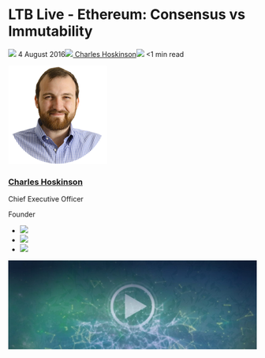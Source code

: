 # LTB Live - Ethereum: Consensus vs Immutability
![](img/2016-08-04-ltb-live-ethereum-consensus-vs-immutability.002.png) 4 August 2016![](img/2016-08-04-ltb-live-ethereum-consensus-vs-immutability.002.png)[ Charles Hoskinson](/en/blog/authors/charles-hoskinson/page-1/)![](img/2016-08-04-ltb-live-ethereum-consensus-vs-immutability.003.png) <1 min read

![Charles Hoskinson](img/2016-08-04-ltb-live-ethereum-consensus-vs-immutability.004.png)[](/en/blog/authors/charles-hoskinson/page-1/)
### [**Charles Hoskinson**](/en/blog/authors/charles-hoskinson/page-1/)
Chief Executive Officer

Founder

- ![](img/2016-08-04-ltb-live-ethereum-consensus-vs-immutability.005.png)[](mailto:charles.hoskinson@iohk.io "Email")
- ![](img/2016-08-04-ltb-live-ethereum-consensus-vs-immutability.006.png)[](tmp///www.youtube.com/watch?v=Ja9D0kpksxw "YouTube")
- ![](img/2016-08-04-ltb-live-ethereum-consensus-vs-immutability.007.png)[](tmp///twitter.com/IOHK_Charles "Twitter")

![LTB Live - Ethereum: Consensus vs Immutability](img/2016-08-04-ltb-live-ethereum-consensus-vs-immutability.008.jpeg)
